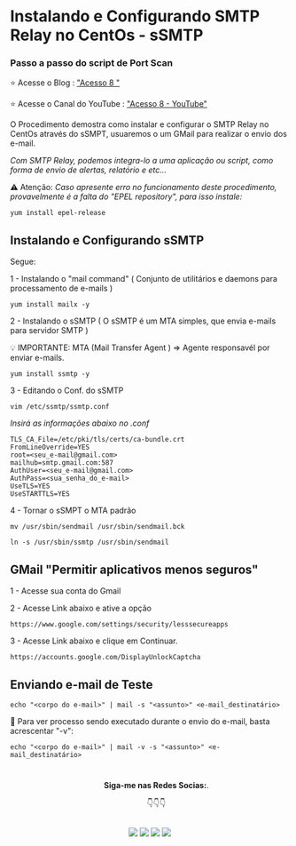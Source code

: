 # Instalando e Configurando SMTP Relay no CentOs - sSMTP

### Passo a passo do script de Port Scan ####

⭐ Acesse o Blog : ["Acesso 8 "](https://acesso8.blogspot.com)

⭐ Acesse o Canal do YouTube : ["Acesso 8 - YouTube"](http://www.youtube.com/channel/UCh6CzOE6aWxy_5RYG4To88g?sub_confirmation=1)

O Procedimento demostra como instalar e configurar o SMTP Relay no CentOs através do sSMPT, usuaremos o um GMail para realizar o envio dos e-mail.

*Com SMTP Relay, podemos integra-lo a uma aplicação ou script, como forma de envio de alertas, relatório e etc...*

⚠️ Atenção: *Caso apresente erro no funcionamento deste procedimento, provavelmente é a falta do  "EPEL repository", para isso instale:*

    yum install epel-release

## Instalando e Configurando sSMTP 

Segue: 

1 - Instalando o "mail command" ( Conjunto de utilitários e daemons para processamento de e-mails )
    
    yum install mailx -y
        
2 - Instalando o sSMTP ( O sSMTP é um MTA simples, que envia e-mails para servidor SMTP )

💡 IMPORTANTE: MTA (Mail Transfer Agent ) => Agente responsavél por enviar e-mails. 

    yum install ssmtp -y
    
3 - Editando o Conf. do sSMTP 

    vim /etc/ssmtp/ssmtp.conf
 
 *Insirá as informações abaixo no .conf*
 
    TLS_CA_File=/etc/pki/tls/certs/ca-bundle.crt
    FromLineOverride=YES
    root=<seu_e-mail@gmail.com>
    mailhub=smtp.gmail.com:587
    AuthUser=<seu_e-mail@gmail.com>
    AuthPass=<sua_senha_do_e-mail>
    UseTLS=YES
    UseSTARTTLS=YES
    
4 - Tornar o sSMPT o MTA padrão    

    mv /usr/sbin/sendmail /usr/sbin/sendmail.bck
    
    ln -s /usr/sbin/ssmtp /usr/sbin/sendmail

## GMail "Permitir aplicativos menos seguros" 

1 - Acesse sua conta do Gmail 
    
    
2 - Acesse Link abaixo e ative a opção

    https://www.google.com/settings/security/lesssecureapps

3 - Acesse Link abaixo e clique em Continuar.

    https://accounts.google.com/DisplayUnlockCaptcha
    
## Enviando e-mail de Teste

    echo "<corpo do e-mail>" | mail -s "<assunto>" <e-mail_destinatário>
    
🔎 Para ver processo sendo executado durante o envio do e-mail, basta acrescentar "-v":

    echo "<corpo do e-mail>" | mail -v -s "<assunto>" <e-mail_destinatário>
    

#

<ul align="center"> 
  <p><b>Siga-me nas Redes Socias:</b>.</p>

  <p>👇👇👇</p>
</ul>  
  
 ##
<div align="center"> 
  <a href = "https://acesso8.blogspot.com/"><img src="https://i.imgur.com/T01dNPP.png" target="_blank"></a>
  <a href="http://www.youtube.com/channel/UCh6CzOE6aWxy_5RYG4To88g?sub_confirmation=1" target="_blank"><img src="https://i.imgur.com/Hp8VxZO.png" target="_blank"></a>
  <a href="https://twitter.com/8Acesso" target="_blank"><img src="https://i.imgur.com/NQZ8fjf.png" target="_blank"></a>
  <a href="https://www.linkedin.com/in/eduardo-rodrigues-da-silva-78895a25/" target="_blank"><img src="https://i.imgur.com/FRMLFvm.png" target="_blank"></a>
</div>

